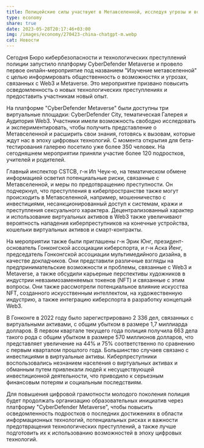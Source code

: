 ```yaml
---
title: Полицейские силы участвуют в Метавселенной, исследуя угрозы и возможности Web3
type: economy
share: true
date: 2023-05-28T20:17:46+03:00
img: /images/economy/270423-china-chatgpt-m.webp
cat: Новости
---
```

Сегодня Бюро кибербезопасности и технологических преступлений полиции запустило платформу CyberDefender Metaverse и провело первое онлайн-мероприятие под названием "Изучение метавселенной" с целью информировать общественность о возможностях и угрозах, связанных с Web3 и Metaverse. Это мероприятие призвано повысить осведомленность о новых технологических преступлениях и предоставить участникам новый опыт.

На платформе "CyberDefender Metaverse" были доступны три виртуальные площадки: CyberDefender City, тематическая Галерея и Аудитория Web3. Участники имели возможность свободно исследовать и экспериментировать, чтобы получить представление о Метавселенной и расширить свои знания, готовясь к вызовам, которые ждут нас в эпоху цифровых технологий. С момента открытия для бета-тестирования галерею посетило уже более 350 человек. На сегодняшнем мероприятии приняли участие более 120 подростков, учителей и родителей.

Главный инспектор CSTCB, г-н Ип Чеук-ю, на тематическом обмене информацией осветил потенциальные риски, связанные с Метавселенной, и меры по предотвращению преступности. Он подчеркнул, что преступления в киберпространстве также могут происходить в Метавселенной, например, мошенничество с инвестициями, несанкционированный доступ к системам, кражи и преступления сексуального характера. Децентрализованный характер и использование виртуальных активов в Web3 также увеличивают вероятность нападения киберпреступников на конечные устройства, кошельки виртуальных активов и смарт-контракты.

На мероприятии также были приглашены г-н Эрик Юнг, президент-основатель Гонконгской ассоциации киберспорта, и г-н Аска Йенг, председатель Гонконгской ассоциации мультимедийного дизайна, в качестве докладчиков. Они представили различные взгляды на предпринимательские возможности и проблемы, связанные с Web3 и Metaverse, а также обсудили карьерные перспективы художников в индустрии невзаимозаменяемых токенов (NFT) и связанные с этим вопросы. Они также рассмотрели потенциальное влияние искусства NFT, созданного искусственным интеллектом, на художественную индустрию, а также интеграцию киберспорта в разработку концепций Web3.

В Гонконге в 2022 году было зарегистрировано 2 336 дел, связанных с виртуальными активами, с общим убытком в размере 1,7 миллиарда долларов. В первом квартале текущего года полиция получила 663 дела такого рода с общим убытком в размере 570 миллионов долларов, что представляет увеличение на 44% и 75% соответственно по сравнению с первым кварталом прошлого года. Большинство случаев связано с инвестициями в виртуальные активы. Киберпреступники воспользовались незнанием населения о виртуальных активах и обманным путем привлекали людей к несуществующей инвестиционной деятельности, что приводило к серьезным финансовым потерям и социальным последствиям.

Для повышения цифровой грамотности молодого поколения полиция будет продолжать организацию образовательных инициатив через платформу "CyberDefender Metaverse", чтобы повысить осведомленность подростков о последних достижениях в области информационных технологий, потенциальных рисках и важности предотвращения технологических преступлений, а также лучше подготовить их к использованию возможностей в эпоху цифровых технологий.